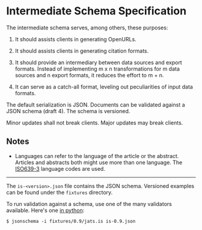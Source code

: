Intermediate Schema Specification
=================================

The intermediate schema serves, among others, these purposes:

1. It should assists clients in generating OpenURLs.

2. It should assists clients in generating citation formats.

3. It should provide an intermediary between data sources and export formats.
   Instead of implementing m x n transformations for m data sources and n export formats, it reduces the effort to m + n.

4. It can serve as a catch-all format, leveling out peculiarities of input data formats.

The default serialization is JSON. Documents can be validated against a JSON schema (draft 4). The schema is versioned.

Minor updates shall not break clients. Major updates may break clients.

Notes
-----

* Languages can refer to the language of the article or the abstract.
  Articles and abstracts both might use more than one language. The [ISO639-3](http://www.sil.org/iso639-3/) language codes are used.

----

The `is-<version>.json` file contains the JSON schema.
Versioned examples can be found under the `fixtures` directory.

To run validation against a schema, use one of the many validators available. Here's one [in python](https://pypi.python.org/pypi/jsonschema):

    $ jsonschema -i fixtures/0.9/jats.is is-0.9.json
